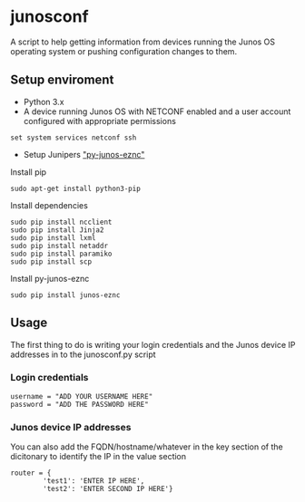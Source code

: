 # junosconf
A script to help getting information from devices running the Junos OS operating system or pushing configuration changes to them.

## Setup enviroment
- Python 3.x
- A device running Junos OS with NETCONF enabled and a user account configured with appropriate permissions
```
set system services netconf ssh
```
- Setup Junipers ["py-junos-eznc"](https://github.com/Juniper/py-junos-eznc)

Install pip
```
sudo apt-get install python3-pip
```

Install dependencies
```
sudo pip install ncclient
sudo pip install Jinja2
sudo pip install lxml
sudo pip install netaddr
sudo pip install paramiko
sudo pip install scp
```

Install py-junos-eznc
```
sudo pip install junos-eznc
```

## Usage

The first thing to do is writing your login credentials and the Junos device IP addresses in to the junosconf.py script

### Login credentials 
```
username = "ADD YOUR USERNAME HERE"
password = "ADD THE PASSWORD HERE"
```
### Junos device IP addresses
You can also add the FQDN/hostname/whatever in the key section of the dicitonary to identify the IP in the value section
```
router = {
        'test1': 'ENTER IP HERE',
        'test2': 'ENTER SECOND IP HERE'}
```
